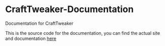 # CraftTweaker-Documentation

Documentation for CraftTweaker

This is the source code for the documentation, you can find the actual site and documentation [here](http://docs.blamejared.com)